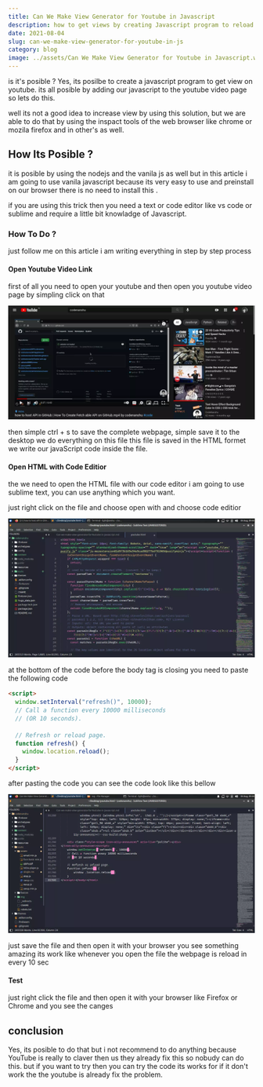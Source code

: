 ```yaml
---
title: Can We Make View Generator for Youtube in Javascript
description: how to get views by creating Javascript program to reload the webpage
date: 2021-08-04
slug: can-we-make-view-generator-for-youtube-in-js
category: blog
image: ../assets/Can We Make View Generator for Youtube in Javascript.webp
---
```


is it's posible ? Yes, its posilbe to create a javascript program to get view on youtube. its all posible by adding our javascript to the youtube video page so lets do this.

well its not a good idea to increase view by using this solution, but we are able to do that by using the inspact tools of the web browser like chrome or mozila firefox and in other's as well.

## How Its Posible ?

it is posible by using the nodejs and the vanila js as well but in this article i am going to use vanila javascript because its very easy to use and preinstall on our browser there is no need to install this .

if you are using this trick then you need a text or code editor like vs code or sublime and require a little bit knowladge of Javascript.

### How To Do ?

just follow me on this article i am writing everything in step by step process

#### Open Youtube Video Link

first of all you need to open your youtube and then open you youtube video page by simpling click on that

![youtube page link](../assets/youtube-video-page.webp)

then simple ctrl + s to save the complete webpage, simple save it to the desktop we do everything on this file
this file is saved in the HTML formet we write our javaScript code inside the file.

#### Open HTML with Code Editior

the we need to open the HTML file with our code editor i am going to use sublime text, you can use anything which you want.

just right click on the file and choose open with and choose code editior

![youtube html code edit](../assets/youtube-html-code-edit.webp)

at the bottom of the code before the body tag is closing you need to paste the following code

```html
<script>
  window.setInterval("refresh()", 10000);
  // Call a function every 10000 milliseconds
  // (OR 10 seconds).

  // Refresh or reload page.
  function refresh() {
    window.location.reload();
  }
</script>
```

after pasting the code you can see the code look like this bellow

![youtube add javascript](../assets/youtube-add-javascript.webp)

just save the file and then open it with your browser you see something amazing its work like whenever you open the file the webpage is reload in every 10 sec

#### Test

just right click the file and then open it with your browser like Firefox or Chrome and you see the canges

## conclusion

Yes, its posible to do that but i not recommend to do anything because YouTube is really to claver then us they already fix this so nobudy can do this. but if you want to try then you can try the code its works for if it don't work the the youtube is already fix the problem.
